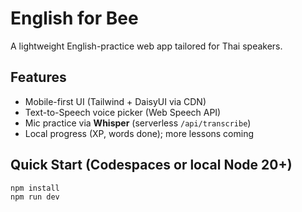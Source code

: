 # English for Bee

A lightweight English-practice web app tailored for Thai speakers.

## Features
- Mobile-first UI (Tailwind + DaisyUI via CDN)
- Text-to-Speech voice picker (Web Speech API)
- Mic practice via **Whisper** (serverless `/api/transcribe`)
- Local progress (XP, words done); more lessons coming

## Quick Start (Codespaces or local Node 20+)
```bash
npm install
npm run dev
